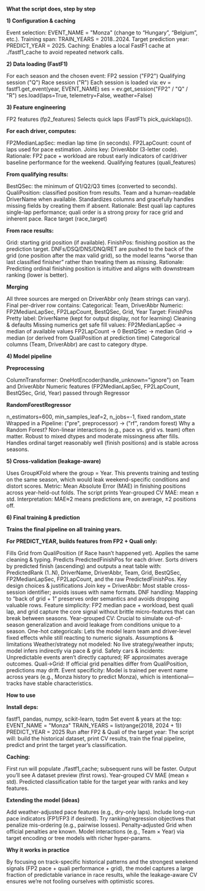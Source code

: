**What the script does, step by step**

**1) Configuration & caching**

Event selection: EVENT_NAME = "Monza" (change to “Hungary”, “Belgium”, etc.).
Training span: TRAIN_YEARS = 2018..2024.
Target prediction year: PREDICT_YEAR = 2025.
Caching: Enables a local FastF1 cache at ./fastf1_cache to avoid repeated network calls.

**2) Data loading (FastF1)**

For each season and the chosen event:
FP2 session ("FP2")
Qualifying session ("Q")
Race session ("R")
Each session is loaded via:
ev = fastf1.get_event(year, EVENT_NAME)
ses = ev.get_session("FP2" / "Q" / "R")
ses.load(laps=True, telemetry=False, weather=False)

**3) Feature engineering**

FP2 features (fp2_features)
Selects quick laps (FastF1’s pick_quicklaps()).

**For each driver, computes:**

FP2MedianLapSec: median lap time (in seconds).
FP2LapCount: count of laps used for pace estimation.
Joins key: DriverAbbr (3-letter code).
Rationale: FP2 pace + workload are robust early indicators of car/driver baseline performance for the weekend.
Qualifying features (quali_features)

**From qualifying results:**

BestQSec: the minimum of Q1/Q2/Q3 times (converted to seconds).
QualiPosition: classified position from results.
Team and a human-readable DriverName when available.
Standardizes columns and gracefully handles missing fields by creating them if absent.
Rationale: Best quali lap captures single-lap performance; quali order is a strong proxy for race grid and inherent pace.
Race target (race_target)

**From race results:**

Grid: starting grid position (if available).
FinishPos: finishing position as the prediction target.
DNFs/DSQ/DNS/DNQ/RET are pushed to the back of the grid (one position after the max valid grid), so the model learns “worse than last classified finisher” rather than treating them as missing.
Rationale: Predicting ordinal finishing position is intuitive and aligns with downstream ranking (lower is better).

**Merging**

All three sources are merged on DriverAbbr only (team strings can vary).
Final per-driver row contains:
Categorical: Team, DriverAbbr
Numeric: FP2MedianLapSec, FP2LapCount, BestQSec, Grid, Year
Target: FinishPos
Pretty label: DriverName (kept for output display, not for learning)
Cleaning & defaults
Missing numerics get safe fill values:
FP2MedianLapSec → median of available values
FP2LapCount → 0
BestQSec → median
Grid → median (or derived from QualiPosition at prediction time)
Categorical columns (Team, DriverAbbr) are cast to category dtype.

**4) Model pipeline**

**Preprocessing**

ColumnTransformer:
OneHotEncoder(handle_unknown="ignore") on Team and DriverAbbr
Numeric features (FP2MedianLapSec, FP2LapCount, BestQSec, Grid, Year) passed through
Regressor

**RandomForestRegressor**

n_estimators=600, min_samples_leaf=2, n_jobs=-1, fixed random_state
Wrapped in a Pipeline: ("pre", preprocessor) → ("rf", random forest)
Why a Random Forest?
Non-linear interactions (e.g., pace vs. grid vs. team) often matter.
Robust to mixed dtypes and moderate missingness after fills.
Handles ordinal target reasonably well (finish positions) and is stable across seasons.

**5) Cross-validation (leakage-aware)**

Uses GroupKFold where the group = Year.
This prevents training and testing on the same season, which would leak weekend-specific conditions and distort scores.
Metric: Mean Absolute Error (MAE) in finishing positions across year-held-out folds.
The script prints Year-grouped CV MAE: mean ± std.
Interpretation: MAE≈2 means predictions are, on average, ±2 positions off.

**6) Final training & prediction**

**Trains the final pipeline on all training years.**

**For PREDICT_YEAR, builds features from FP2 + Quali only:**

Fills Grid from QualiPosition (if Race hasn’t happened yet).
Applies the same cleaning & typing.
Predicts PredictedFinishPos for each driver.
Sorts drivers by predicted finish (ascending) and outputs a neat table with:
PredictedRank (1..N), DriverName, DriverAbbr, Team, Grid, BestQSec, FP2MedianLapSec, FP2LapCount, and the raw PredictedFinishPos.
Key design choices & justifications
Join key = DriverAbbr: Most stable cross-session identifier; avoids issues with name formats.
DNF handling: Mapping to “back of grid + 1” preserves order semantics and avoids dropping valuable rows.
Feature simplicity: FP2 median pace + workload, best quali lap, and grid capture the core signal without brittle micro-features that can break between seasons.
Year-grouped CV: Crucial to simulate out-of-season generalization and avoid leakage from conditions unique to a season.
One-hot categoricals: Lets the model learn team and driver-level fixed effects while still reacting to numeric signals.
Assumptions & limitations
Weather/strategy not modeled: No live strategy/weather inputs; model infers indirectly via pace & grid.
Safety cars & incidents: Unpredictable events aren’t directly captured; RF approximates average outcomes.
Quali→Grid: If official grid penalties differ from QualiPosition, predictions may drift.
Event specificity: Model is trained per event name across years (e.g., Monza history to predict Monza), which is intentional—tracks have stable characteristics.

**How to use**

**Install deps:**

fastf1, pandas, numpy, scikit-learn, tqdm
Set event & years at the top:
EVENT_NAME = "Monza"
TRAIN_YEARS = list(range(2018, 2024 + 1))
PREDICT_YEAR = 2025
Run after FP2 & Quali of the target year:
The script will:
build the historical dataset,
print CV results,
train the final pipeline,
predict and print the target year’s classification.

**Caching:**

First run will populate ./fastf1_cache; subsequent runs will be faster.
Output you’ll see
A dataset preview (first rows).
Year-grouped CV MAE (mean ± std).
Predicted classification table for the target year with ranks and key features.

**Extending the model (ideas)**

Add weather-adjusted pace features (e.g., dry-only laps).
Include long-run pace indicators (FP1/FP3 if desired).
Try ranking/regression objectives that penalize mis-ordering (e.g., pairwise losses).
Penalty-adjusted Grid when official penalties are known.
Model interactions (e.g., Team × Year) via target encoding or tree models with richer hyper-params.

**Why it works in practice**

By focusing on track-specific historical patterns and the strongest weekend signals (FP2 pace + quali performance + grid), the model captures a large fraction of predictable variance in race results, while the leakage-aware CV ensures we’re not fooling ourselves with optimistic scores.
